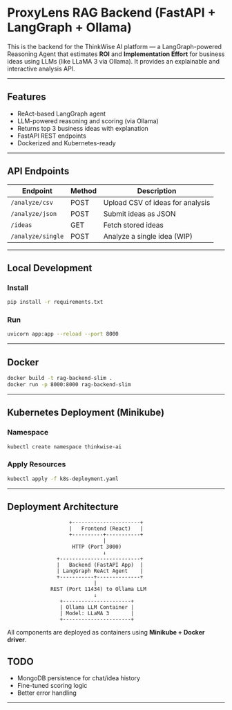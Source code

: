 # ProxyLens RAG Backend (FastAPI + LangGraph + Ollama)

This is the backend for the ThinkWise AI platform — a LangGraph-powered Reasoning Agent that estimates **ROI** and **Implementation Effort** for business ideas using LLMs (like LLaMA 3 via Ollama). It provides an explainable and interactive analysis API.

---

## Features

- ReAct-based LangGraph agent
- LLM-powered reasoning and scoring (via Ollama)
- Returns top 3 business ideas with explanation
- FastAPI REST endpoints
- Dockerized and Kubernetes-ready

---

## API Endpoints

| Endpoint             | Method | Description                            |
|----------------------|--------|----------------------------------------|
| `/analyze/csv`       | POST   | Upload CSV of ideas for analysis       |
| `/analyze/json`      | POST   | Submit ideas as JSON                   |
| `/ideas`             | GET    | Fetch stored ideas                     |
| `/analyze/single`    | POST   | Analyze a single idea (WIP)            |

---

## Local Development

### Install

```bash
pip install -r requirements.txt
````

### Run

```bash
uvicorn app:app --reload --port 8000
```

---

## Docker

```bash
docker build -t rag-backend-slim .
docker run -p 8000:8000 rag-backend-slim
```

---

##  Kubernetes Deployment (Minikube)

###  Namespace

```bash
kubectl create namespace thinkwise-ai
```

### Apply Resources

```bash
kubectl apply -f k8s-deployment.yaml
```

---

## Deployment Architecture

```text
                    +----------------------+
                    |   Frontend (React)   |
                    +----------+-----------+
                               |
                     HTTP (Port 3000)
                               ↓
                +--------------------------+
                |   Backend (FastAPI App)  |
                | LangGraph ReAct Agent    |
                +-----------+--------------+
                            |
              REST (Port 11434) to Ollama LLM
                            ↓
                 +----------------------+
                 | Ollama LLM Container |
                 | Model: LLaMA 3       |
                 +----------------------+
```

All components are deployed as containers using **Minikube + Docker driver**.


## TODO

* MongoDB persistence for chat/idea history
* Fine-tuned scoring logic
* Better error handling

---
